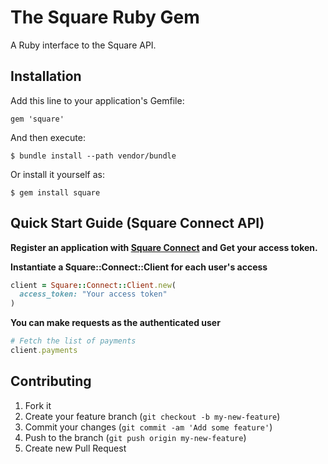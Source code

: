 # The Square Ruby Gem

A Ruby interface to the Square API.

## Installation

Add this line to your application's Gemfile:

    gem 'square'

And then execute:

    $ bundle install --path vendor/bundle

Or install it yourself as:

    $ gem install square

## Quick Start Guide (Square Connect API)

**Register an application with [Square Connect][square] and Get your access token.**

**Instantiate a Square::Connect::Client for each user's access**

```ruby
client = Square::Connect::Client.new(
  access_token: "Your access token"
)
```

[square]: https://connect.squareup.com/

**You can make requests as the authenticated user**

```ruby
# Fetch the list of payments
client.payments
```

## Contributing

1. Fork it
2. Create your feature branch (`git checkout -b my-new-feature`)
3. Commit your changes (`git commit -am 'Add some feature'`)
4. Push to the branch (`git push origin my-new-feature`)
5. Create new Pull Request

